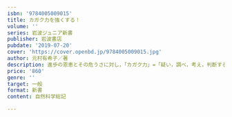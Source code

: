 ```yaml
---
isbn: '9784005009015'
title: カガク力を強くする！
volume: ''
series: 岩波ジュニア新書
publisher: 岩波書店
pubdate: '2019-07-20'
cover: 'https://cover.openbd.jp/9784005009015.jpg'
author: 元村有希子／著
description: 進歩の恩恵とその危うさに対し，「カガク力」=「疑い，調べ，考え，判断する力」を身に付ける必要性を説く．
price: '860'
genre: ''
target: 一般
format: 新書
content: 自然科学総記

---
```

